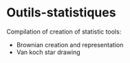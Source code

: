# Outils-statistiques

Compilation of creation of statistic tools:
 - Brownian creation and representation
 - Van koch star drawing
